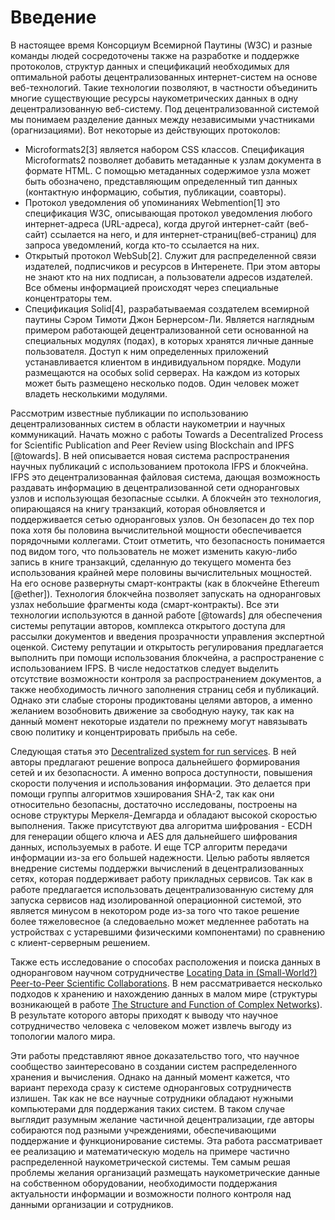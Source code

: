 # Введение 
В настоящее время Консорциум Всемирной Паутины (W3C) и разные команды людей сосредоточены также на разработке и поддержке протоколов, структур данных и спецификаций необходимых для оптимальной работы децентрализованных интернет-систем на основе веб-технологий. Такие технологии позволяют, в частности объединить многие существующие ресурсы наукометрических данных в одну децентрализованную веб-систему. Под децентрализованной системой мы понимаем разделение данных между независимыми участниками (орагнизациями). Вот некоторые из действующих протоколов:
- Microformats2[3] является набором CSS классов. Спецификация Microformats2 позволяет добавить метаданные к узлам документа в формате HTML. С помощью метаданных содержимое узла может быть обозначено, представляющим определенный тип данных (контактную информацию, события, публикации, соавторы). 
- Протокол уведомления об упоминаниях Webmention[1] это спецификация W3C, описывающая протокол уведомления любого интернет-адреса (URL-адреса), когда другой интернет-сайт (веб-сайт) ссылается на него, и для интернет-страниц(веб-страниц) для запроса уведомлений, когда кто-то ссылается на них.
- Открытый протокол WebSub[2]. Служит для распределенной связи издателей, подписчиков и ресурсов в Интеренете. При этом авторы не знают кто на них подписан, а пользователи адресов издателей. Все обмены информацией происходят через специальные концентраторы тем.
- Спецификация Solid[4], разрабатываемая создателем всемирной паутины Сэром Тимоти Джон Бернерсом-Ли. Является наглядным примером работающей децентрализованной сети основанной на специальных модулях (подах), в которых хранятся личные данные пользователя. Доступ к ним определенных приложений устанавливается клиентом в индивидуальном порядке. Модули размещаются на особых solid серверах. На каждом из которых может быть размещено несколько подов. Один человек может владеть несколькими модулями.

Рассмотрим известные публикации по использованию децентрализованных систем в области наукометрии и научных коммуникаций. Начать можно с работы Towards a Decentralized Process for Scientific Publication and Peer Review using Blockchain and IPFS [@towards]. В ней описывается новая система распространения научных публикаций с использованием протокола IFPS и блокчейна. IFPS это децентрализованная файловая система, дающая возможность раздавать информацию в децентрализованной сети одноранговых узлов и использующая безопасные ссылки. А блокчейн это технология, опирающаяся на книгу транзакций, которая обновляется и поддерживается сетью одноранговых узлов. Он безопасен до тех пор пока хотя бы половина вычислительной мощности обеспечивается порядочными коллегами. Стоит отметить, что безопасность понимается под видом того, что пользователь не может изменить какую-либо запись в книге транзакций, сделанную до текущего момента без использования крайней мере половины вычислительных мощностей. На его основе развернуты смарт-контракты (как в блокчейне Ethereum [@ether]). Технология блокчейна позволяет запускать на одноранговых узлах небольшие фрагменты кода (смарт-контракты). Все эти технологии используются в данной работе [@towards] для обеспечения системы репутации авторов, комплекса открытого доступа для рассылки документов и введения прозрачности управления экспертной оценкой. Систему репутации и открытость регулирования предлагается выполнить при помощи использования блокчейна, а распространение с использованием IFPS. В числе недостатков следует выделить отсутствие возможности контроля за распространением документов, а также необходимость личного заполнения страниц себя и публикаций. Однако эти слабые стороны продиктованы целями авторов, а именно желанием возобновить движение за свободную науку, так как на данный момент некоторые издатели по прежнему могут навязывать свою политику и концентрировать прибыль на себе.

Следующая статья это [Decentralized system for run services](http://ceur-ws.org/Vol-2353/paper68.pdf). В ней авторы предлагают решение вопроса дальнейшего формирования сетей и их безопасности. А именно вопроса доступности, повышения скорости получения и использования информации. Это делается при помощи группы алгоритмов хэширования SHA-2, так как они относительно безопасны, достаточно исследованы, построены на основе структуры Меркеля-Демгарда и обладают высокой скоростью выполнения. Также присутствуют два алгоритма шифрования - ECDH для генерации общего ключа и AES для дальнейшего шифрования данных, используемых в работе. И еще TCP алгоритм передачи информации из-за его большей надежности. Целью работы является внедрение системы поддержки вычислений в децентрализованных сетях, которая поддерживает работу прикладных сервисов. Так как в работе предлагается использовать децентрализованную систему для запуска сервисов над изолированной операционной системой, это является минусом в некотором роде из-за того что такое решение более тяжеловесное (а следоваельно может медленнее работать на устройствах с устаревшими физическими компонентами) по сравнению с клиент-серверным решением.

Также есть исследование о способах расположения и поиска данных в одноранговом научном сотрудничестве [Locating Data in (Small-World?) Peer-to-Peer Scientific Collaborations](https://arxiv.org/pdf/cs/0209031.pdf).  В нем рассматривается несколько подходов к хранению и нахождению данных в малом мире (структуры возникающей в работе [The Structure and Function of Complex Networks](https://epubs.siam.org/doi/pdf/10.1137/S003614450342480?xid=PS_smithsonian)). В результате которого авторы приходят к выводу что научное сотрудничество человека с человеком может извлечь выгоду из топологии малого мира.

Эти работы представляют явное доказательство того, что научное сообщество заинтересовано в создании систем распределенного хранения и вычисления. Однако на данный момент кажется, что вариант перехода сразу к системе одноранговых сотрудничеств излишен. Так как не все научные сотрудники обладают нужными компьютерами для поддержания таких систем. В таком случае выглядит разумным желание частичной децентрализации, где авторы собираются под разными учреждениями, обеспечивающими поддержание и функционирование системы. Эта работа рассматривает ее реализацию и математическую модель на примере частично распределенной наукометрической системы. Тем самым решая проблемы желания организаций размещать наукометрические данные на собственном оборудовании, необходимости поддержания актуальности информации и возможности полного контроля над данными организации и сотрудников.